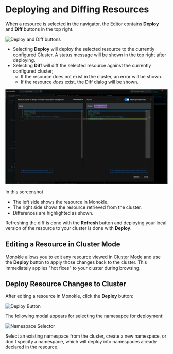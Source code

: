 # Deploying and Diffing Resources

When a resource is selected in the navigator, the Editor contains **Deploy** and **Diff** buttons in the top right.

![Deploy and Diff buttons](img/deploy-and-diff-buttons-1.9.png)

- Selecting **Deploy** will deploy the selected resource to the currently configured Cluster. A status message will be
  shown in the top right after deploying.
- Selecting **Diff** will diff the selected resource against the currently configured cluster;
    - If the resource does not exist in the cluster, an error will be shown.
    - If the resource _does_ exist, the Diff dialog will be shown.

![Resource Diff](img/diff-tble-8-1.11.png)

In this screenshot

- The left side shows the resource in Monokle.
- The right side shows the resource retrieved from the cluster.
- Differences are highlighted as shown.

Refreshing the diff is done with the **Refresh** button and deploying your local version of the resource to your cluster is done with **Deploy**.

## **Editing a Resource in Cluster Mode**

Monokle allows you to edit any resource viewed in [Cluster Mode](cluster-integration.md) and use the **Deploy** button to apply those changes back
to the cluster. This immediately applies "hot fixes" to your cluster during browsing.

## **Deploy Resource Changes to Cluster**

After editing a resource in Monokle, click the **Deploy** button:

![Deploy Button](img/deploy-to-cluster-1.5.0.png)

 The following modal appears for selecting the namesapce for deployment:

![Namespace Selector](img/namespace-selector-1.5.0.png)

Select an existing namespace from the cluster, create a new namespace, or don't specify a namespace, which will deploy into namespaces already declared in the resource.
